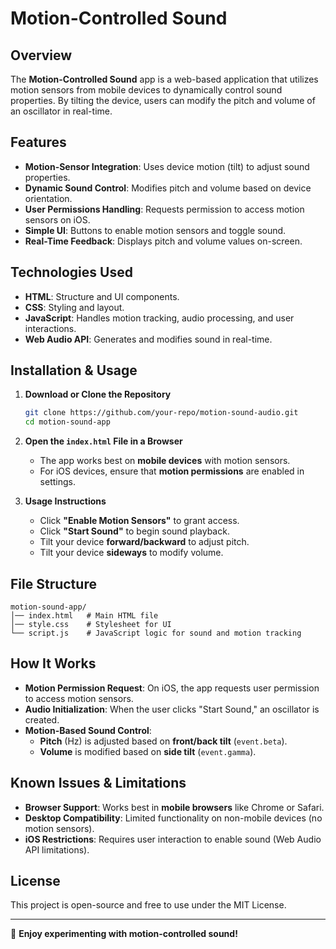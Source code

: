 # Motion-Controlled Sound

## Overview

The **Motion-Controlled Sound** app is a web-based application that utilizes motion sensors from mobile devices to dynamically control sound properties. By tilting the device, users can modify the pitch and volume of an oscillator in real-time.

## Features

- **Motion-Sensor Integration**: Uses device motion (tilt) to adjust sound properties.
- **Dynamic Sound Control**: Modifies pitch and volume based on device orientation.
- **User Permissions Handling**: Requests permission to access motion sensors on iOS.
- **Simple UI**: Buttons to enable motion sensors and toggle sound.
- **Real-Time Feedback**: Displays pitch and volume values on-screen.

## Technologies Used

- **HTML**: Structure and UI components.
- **CSS**: Styling and layout.
- **JavaScript**: Handles motion tracking, audio processing, and user interactions.
- **Web Audio API**: Generates and modifies sound in real-time.

## Installation & Usage

1. **Download or Clone the Repository**
   ```sh
   git clone https://github.com/your-repo/motion-sound-audio.git
   cd motion-sound-app
   ```

2. **Open the `index.html` File in a Browser**
   - The app works best on **mobile devices** with motion sensors.
   - For iOS devices, ensure that **motion permissions** are enabled in settings.

3. **Usage Instructions**
   - Click **"Enable Motion Sensors"** to grant access.
   - Click **"Start Sound"** to begin sound playback.
   - Tilt your device **forward/backward** to adjust pitch.
   - Tilt your device **sideways** to modify volume.

## File Structure

```
motion-sound-app/
│── index.html   # Main HTML file
│── style.css    # Stylesheet for UI
└── script.js    # JavaScript logic for sound and motion tracking
```

## How It Works

- **Motion Permission Request**: On iOS, the app requests user permission to access motion sensors.
- **Audio Initialization**: When the user clicks "Start Sound," an oscillator is created.
- **Motion-Based Sound Control**:
  - **Pitch** (Hz) is adjusted based on **front/back tilt** (`event.beta`).
  - **Volume** is modified based on **side tilt** (`event.gamma`).

## Known Issues & Limitations

- **Browser Support**: Works best in **mobile browsers** like Chrome or Safari.
- **Desktop Compatibility**: Limited functionality on non-mobile devices (no motion sensors).
- **iOS Restrictions**: Requires user interaction to enable sound (Web Audio API limitations).

## License

This project is open-source and free to use under the MIT License.

---

🎵 **Enjoy experimenting with motion-controlled sound!**
